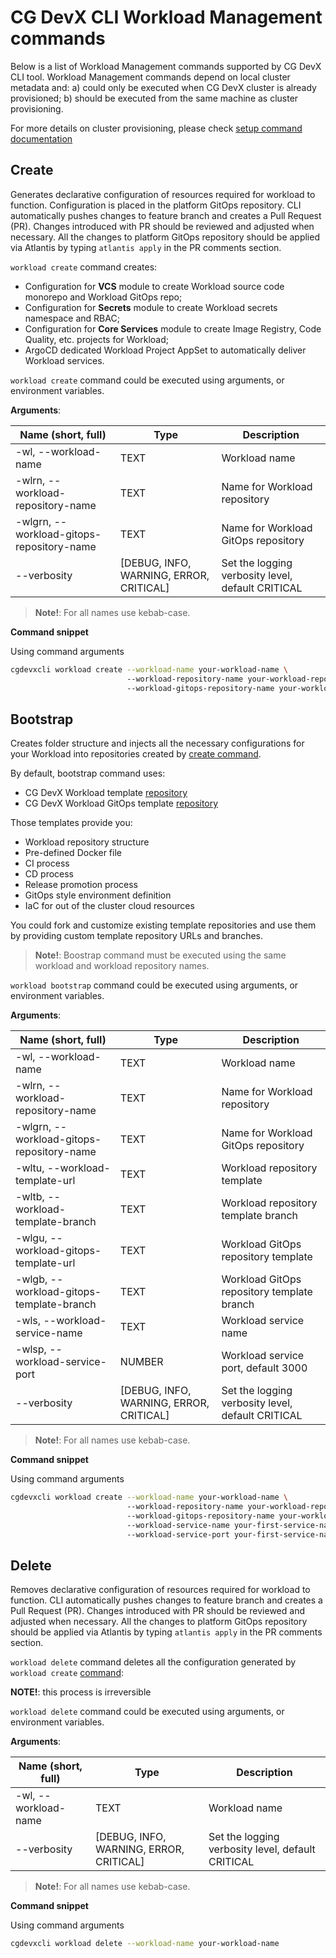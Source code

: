 # CG DevX CLI Workload Management commands

Below is a list of Workload Management commands supported by CG DevX CLI tool.
Workload Management commands depend on local cluster metadata and:
a) could only be executed when CG DevX cluster is already provisioned;
b) should be executed from the same machine as cluster provisioning.

For more details on cluster provisioning, please check [setup command documentation](../README.md#setup)

## Create

Generates declarative configuration of resources required for workload to function. Configuration is placed in the
platform
GitOps repository. CLI automatically pushes changes to feature branch and creates a Pull Request (PR). Changes
introduced with PR should be reviewed and adjusted when necessary.
All the changes to platform GitOps repository should be applied via Atlantis by typing `atlantis apply` in the PR
comments section.

`workload create` command creates:

- Configuration for **VCS** module to create Workload source code monorepo and Workload GitOps repo;
- Configuration for **Secrets** module to create Workload secrets namespace and RBAC;
- Configuration for **Core Services** module to create Image Registry, Code Quality, etc. projects for Workload;
- ArgoCD dedicated Workload Project AppSet to automatically deliver Workload services.

`workload create` command could be executed using arguments, or environment variables.

**Arguments**:

| Name (short, full)                        | Type                                    | Description                                       |
|-------------------------------------------|-----------------------------------------|---------------------------------------------------|
| -wl, --workload-name                      | TEXT                                    | Workload name                                     |
| -wlrn, --workload-repository-name         | TEXT                                    | Name for Workload repository                      |
| -wlgrn, --workload-gitops-repository-name | TEXT                                    | Name for Workload GitOps repository               |
| --verbosity                               | [DEBUG, INFO, WARNING, ERROR, CRITICAL] | Set the logging verbosity level, default CRITICAL |

> **Note!**: For all names use kebab-case.

**Command snippet**

Using command arguments

```bash
cgdevxcli workload create --workload-name your-workload-name \ 
                          --workload-repository-name your-workload-repository-name
                          --workload-gitops-repository-name your-workload-gitops-repository-name
```

## Bootstrap

Creates folder structure and injects all the necessary configurations for your Workload into repositories created
by [create command](#create).

By default, bootstrap command uses:

- CG DevX Workload template [repository](https://github.com/CloudGeometry/cg-devx-wl-template)
- CG DevX Workload GitOps template [repository](https://github.com/CloudGeometry/cg-devx-wl-gitops-template)

Those templates provide you:

- Workload repository structure
- Pre-defined Docker file
- CI process
- CD process
- Release promotion process
- GitOps style environment definition
- IaC for out of the cluster cloud resources

You could fork and customize existing template repositories and use them by providing custom template repository URLs
and branches.

> **Note!**: Boostrap command must be executed using the same workload and workload repository names.

`workload bootstrap` command could be executed using arguments, or environment variables.

**Arguments**:

| Name (short, full)                        | Type                                    | Description                                       |
|-------------------------------------------|-----------------------------------------|---------------------------------------------------|
| -wl, --workload-name                      | TEXT                                    | Workload name                                     |
| -wlrn, --workload-repository-name         | TEXT                                    | Name for Workload repository                      |
| -wlgrn, --workload-gitops-repository-name | TEXT                                    | Name for Workload GitOps repository               |
| -wltu, --workload-template-url            | TEXT                                    | Workload repository template                      |
| -wltb, --workload-template-branch         | TEXT                                    | Workload repository template branch               |
| -wlgu, --workload-gitops-template-url     | TEXT                                    | Workload GitOps repository template               |
| -wlgb, --workload-gitops-template-branch  | TEXT                                    | Workload GitOps repository template branch        |
| -wls, --workload-service-name             | TEXT                                    | Workload service name                             |
| -wlsp, --workload-service-port            | NUMBER                                  | Workload service port, default 3000               |
| --verbosity                               | [DEBUG, INFO, WARNING, ERROR, CRITICAL] | Set the logging verbosity level, default CRITICAL |

> **Note!**: For all names use kebab-case.

**Command snippet**

Using command arguments

```bash
cgdevxcli workload create --workload-name your-workload-name \ 
                          --workload-repository-name your-workload-repository-name
                          --workload-gitops-repository-name your-workload-gitops-repository-name
                          --workload-service-name your-first-service-name
                          --workload-service-port your-first-service-name-port
```

## Delete

Removes declarative configuration of resources required for workload to function. CLI automatically pushes changes to
feature branch and creates a Pull Request (PR). Changes introduced with PR should be reviewed and adjusted when
necessary.
All the changes to platform GitOps repository should be applied via Atlantis by typing `atlantis apply` in the PR
comments section.

`workload delete` command deletes all the configuration generated by `workload create` [command](#create):

**NOTE!**: this process is irreversible

`workload delete` command could be executed using arguments, or environment variables.

**Arguments**:

| Name (short, full)   | Type                                    | Description                                       |
|----------------------|-----------------------------------------|---------------------------------------------------|
| -wl, --workload-name | TEXT                                    | Workload name                                     |
| --verbosity          | [DEBUG, INFO, WARNING, ERROR, CRITICAL] | Set the logging verbosity level, default CRITICAL |

> **Note!**: For all names use kebab-case.

**Command snippet**

Using command arguments

```bash
cgdevxcli workload delete --workload-name your-workload-name
```

